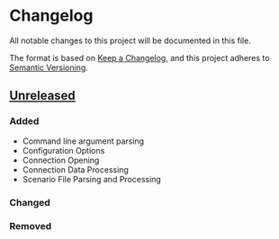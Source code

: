 # Changelog

All notable changes to this project will be documented in this file.

The format is based on [Keep a Changelog](https://keepachangelog.com/en/1.1.0/),
and this project adheres to [Semantic Versioning](https://semver.org/spec/v2.0.0.html).

## [Unreleased]

### Added

- Command line argument parsing
- Configuration Options
- Connection Opening
- Connection Data Processing
- Scenario File Parsing and Processing


### Changed


### Removed


[unreleased]: https://github.com/JorgeG1016/scenario-runner/compare/v0.1.0...HEAD
